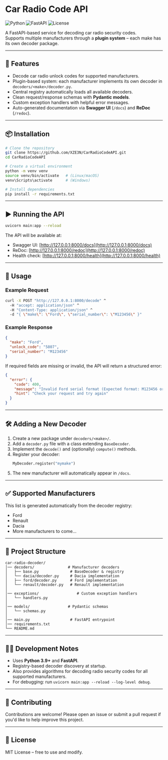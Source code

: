 # Car Radio Code API

![Python](https://img.shields.io/badge/python-3.9%2B-blue.svg)
![FastAPI](https://img.shields.io/badge/FastAPI-0.110+-green?logo=fastapi)
![License](https://img.shields.io/badge/license-MIT-yellow.svg)

A FastAPI-based service for decoding car radio security codes.  
Supports multiple manufacturers through a **plugin system** – each make has its own decoder package.

---

## 🚀 Features
- Decode car radio unlock codes for supported manufacturers.
- Plugin-based system: each manufacturer implements its own decoder in `decoders/<make>/decoder.py`.
- Central registry automatically loads all available decoders.
- Clean request/response schemas with **Pydantic models**.
- Custom exception handlers with helpful error messages.
- Auto-generated documentation via **Swagger UI** (`/docs`) and **ReDoc** (`/redoc`).

---

## 📦 Installation

```bash
# Clone the repository
git clone https://github.com/XZE3N/CarRadioCodeAPI.git
cd CarRadioCodeAPI

# Create a virtual environment
python -m venv venv
source venv/bin/activate   # (Linux/macOS)
venv\Scripts\activate      # (Windows)

# Install dependencies
pip install -r requirements.txt
```

---

## ▶️ Running the API

```bash
uvicorn main:app --reload
```

The API will be available at:

- Swagger UI: [http://127.0.0.1:8000/docs](http://127.0.0.1:8000/docs)  
- ReDoc: [http://127.0.0.1:8000/redoc](http://127.0.0.1:8000/redoc)  
- Health check: [http://127.0.0.1:8000/health](http://127.0.0.1:8000/health)  

---

## 📡 Usage

### Example Request

```bash
curl -X POST "http://127.0.0.1:8000/decode" ^
  -H "accept: application/json" ^
  -H "Content-Type: application/json" ^
  -d "{ \"make\": \"Ford\", \"serial_number\": \"M123456\" }"
```

### Example Response

```json
{
  "make": "Ford",
  "unlock_code": "5807",
  "serial_number": "M123456"
}
```

If required fields are missing or invalid, the API will return a structured error:

```json
{
  "error": {
    "code": 400,
    "message": "Invalid Ford serial format (Expected format: M123456 or V123456)",
    "hint": "Check your request and try again"
  }
}
```

---

## 🛠️ Adding a New Decoder

1. Create a new package under `decoders/<make>/`.
2. Add a `decoder.py` file with a class extending `BaseDecoder`.
3. Implement the `decode()` and (optionally) `compute()` methods.
4. Register your decoder:
   ```python
   MyDecoder.register("mymake")
   ```
5. The new manufacturer will automatically appear in `/docs`.

---


## ✅ Supported Manufacturers
This list is generated automatically from the decoder registry:

- Ford
- Renault
- Dacia
- More manufacturers to come...

---

## 📂 Project Structure

```
car-radio-decoder/
│── decoders/               # Manufacturer decoders
│   ├── base.py              # BaseDecoder & registry
│   └── dacia/decoder.py     # Dacia implementation
│   ├── ford/decoder.py      # Ford implementation
│   └── renault/decoder.py   # Renault implementation
│
│── exceptions/                 # Custom exception handlers
│   └── handlers.py
│
│── models/                 # Pydantic schemas
│   └── schemas.py
│
│── main.py                  # FastAPI entrypoint
│── requirements.txt
└── README.md
```

---

## 🧑‍💻 Development Notes
- Uses **Python 3.9+** and **FastAPI**.
- Registry-based decoder discovery at startup.
- Also provides algorithms for decoding radio security codes for all supported manufacturers.
- For debugging: run `uvicorn main:app --reload --log-level debug`.

---

## 👋 Contributing
Contributions are welcome! Please open an issue or submit a pull request if you'd like to help improve this project.

---

## 📜 License
MIT License – free to use and modify.
